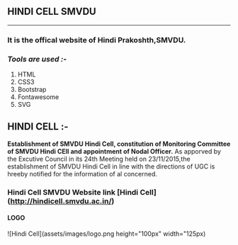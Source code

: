 ## **HINDI CELL SMVDU** 
_____________________________________________________________________________________________________________________________
### It is the offical website of Hindi Prakoshth,SMVDU. 

###  ***Tools are used :-*** 

1. HTML
2. CSS3
3. Bootstrap
4. Fontawesome
5. SVG



## **HINDI CELL :-** 

**Establishment of SMVDU Hindi Cell, constitution of Monitoring Committee of SMVDU Hindi CEll and appointment of Nodal Officer.** As apporved by the Excutive Council in its 24th Meeting held on 23/11/2015,the establishment of SMVDU Hindi Cell in line with the directions of UGC is hreeby notified for the information of al concerned.


### **Hindi Cell SMVDU Website link [Hindi Cell] (http://hindicell.smvdu.ac.in/)**


#### **LOGO**

![Hindi Cell](assets/images/logo.png height="100px" width="125px)



